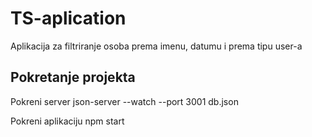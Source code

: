 # TS-aplication
Aplikacija za filtriranje osoba prema imenu, datumu i prema tipu user-a

## Pokretanje projekta
Pokreni server json-server --watch --port 3001 db.json

Pokreni aplikaciju npm start
